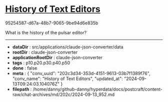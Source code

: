 # [History of Text Editors](https://claude.ai/chat/202c3d34-353d-4151-9613-03b7f1389f76)

95254587-d67a-48b7-9065-9be94d6e835b

What is the history of the pulsar editor?

---

* **dataDir** : src/applications/claude-json-converter/data
* **rootDir** : claude-json-converter
* **applicationRootDir** : claude-json-converter
* **tags** : p10.p20.p30.p40.p50
* **done** : false
* **meta** : {
  "conv_uuid": "202c3d34-353d-4151-9613-03b7f1389f76",
  "conv_name": "History of Text Editors",
  "updated_at": "2024-09-13T09:24:03.104076Z"
}
* **filepath** : /home/danny/github-danny/hyperdata/docs/postcraft/content-raw/chat-archives/md/202c/2024-09-13_952.md